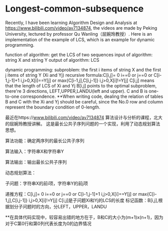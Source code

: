 # Longest-common-subsequence
Recently, I have been learning Algorithm Design and Analysis at https://www.bilibili.com/video/av7134874, the videos are made by Peking University, lectured by professor Qu Wanling（屈婉玲教授）. Here is an implementation of the example of LCS, which is an example for dynamic programming.

function of algorithm: get the LCS of two sequences
input of algorithm: string X and string Y
output of algorithm: LCS

dynamic programming:
subproblem: the first i items of string X and the first j items of string Y (Xi and Yj)
recursive formula:C[i,j]=	0	              i==0 or j==0
	       			or  C[i-1,j-1]+1	          i,j>0,X[i]==Y[j]
				or  max{C[i-1,j],C[i,j-1]}	i,j>0,X[i]!=Y[j]
C[i,j] means that the length of LCS of Xi and Yj
B[i,j] points to the optimal subproblem, there're 3 directions, LEFT,UPPER,LANDU(left and upper).
C and B is one-to-one correspondence.
**When writing code, dealing the relation of tables B and C with the Xi and Yj should be careful, since the No.0 row and column represent the boundary condition of 0-length.

最近在https://www.bilibili.com/video/av7134874 算法设计与分析的课程，北大的屈婉玲教授讲解。
这是最长公共子序列问题的一个实现，利用了动态规划算法思想。

算法功能：确定两序列的最长公共子序列

算法输入：字符串X和字符串Y

算法输出：输出最长公共子序列

动态规划算法：

子问题：字符串X的前i项，字符串Y的前j项

递推方程：C[i,j]=	0	                     i==0 or j==0
	       	or  C[i-1,j-1]+1	          i,j>0,X[i]==Y[j]
		or  max{C[i-1,j],C[i,j-1]}	i,j>0,X[i]!=Y[j]
C[i,j]是子问题Xi和Yj的LCS的长度
标记函数：B[i,j],根据划分子问题时的方向，分LEFT，UPPER，LANDU

**在具体代码实现中，较容易出错的地方在于，B和C的大小为(m+1)x(n+1)，因为对于C第0行和第0列代表长度为0的边界情况
